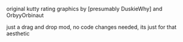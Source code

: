 original kutty rating graphics by [presumably DuskieWhy] and OrbyyOrbinaut

just a drag and drop mod, no code changes needed, its just for that aesthetic
